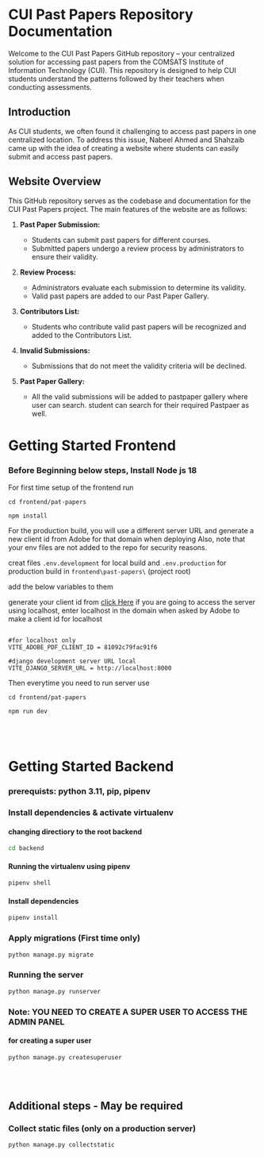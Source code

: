 # CUI Past Papers Repository Documentation

Welcome to the CUI Past Papers GitHub repository – your centralized solution for accessing past papers from the COMSATS Institute of Information Technology (CUI). This repository is designed to help CUI students understand the patterns followed by their teachers when conducting assessments.

## Introduction

As CUI students, we often found it challenging to access past papers in one centralized location. To address this issue, Nabeel Ahmed and Shahzaib came up with the idea of creating a website where students can easily submit and access past papers.

## Website Overview

This GitHub repository serves as the codebase and documentation for the CUI Past Papers project. The main features of the website are as follows:

1. **Past Paper Submission:**
   - Students can submit past papers for different courses.
   - Submitted papers undergo a review process by administrators to ensure their validity.

2. **Review Process:**
   - Administrators evaluate each submission to determine its validity.
   - Valid past papers are added to our Past Paper Gallery.

3. **Contributors List:**
   - Students who contribute valid past papers will be recognized and added to the Contributors List.

4. **Invalid Submissions:**
   - Submissions that do not meet the validity criteria will be declined.

5. **Past Paper Gallery:**
   - All the valid submissions will be added to pastpaper gallery where user can search. student can search for their required Pastpaer as well.

# Getting Started Frontend

### Before Beginning below steps, Install Node js 18

For first time setup of the frontend run

`cd frontend/pat-papers`

`npm install`

For the production build, you will use a different server URL and generate a new client id from Adobe for that domain when deploying
Also, note that your env files are not added to the repo for security reasons. 

creat files `.env.development` for local build and `.env.production` for production build in `frontend\past-papers\` (project root)

add the below variables to them

generate your client id from [click Here](https://acrobatservices.adobe.com/dc-integration-creation-app-cdn/main.html?api=pdf-embed-api)
if you are going to access the server using localhost, enter localhost in the domain when asked by Adobe to make a client id for localhost

```

#for localhost only 
VITE_ADOBE_PDF_CLIENT_ID = 81092c79fac91f6

#django development server URL local
VITE_DJANGO_SERVER_URL = http://localhost:8000

```

Then everytime you need to run server use

`cd frontend/pat-papers`

`npm run dev`

<br>
<br>


# Getting Started Backend

### prerequists: python 3.11, pip, pipenv

### Install dependencies & activate virtualenv

#### changing directiory to the root backend

```bash
cd backend
```

#### Running the virtualenv using pipenv

```bash
pipenv shell
```

#### Install dependencies

```bash
pipenv install
```

### Apply migrations (First time only)

```bash
python manage.py migrate
```

### Running the server

```bash
python manage.py runserver
```

### Note: YOU NEED TO CREATE A SUPER USER TO ACCESS THE ADMIN PANEL
#### for creating a super user

```bash
python manage.py createsuperuser
```




<br>
<br>

## Additional steps - May be required

### Collect static files (only on a production server)

```bash
python manage.py collectstatic
```

